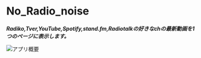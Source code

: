 # No_Radio_noise

***Radiko,Tver,YouTube,Spotify,stand.fm,Radiotalkの好きなchの最新動画を1つのページに表示します。***


![アプリ概要](https://github.com/nagotta/No_Radio_noise/assets/86472676/c35b9bbb-8bcd-416a-8dc4-a63f5605b91f)
